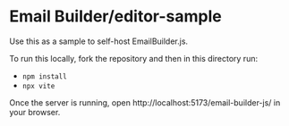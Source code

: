 # Email Builder/editor-sample

Use this as a sample to self-host EmailBuilder.js.

To run this locally, fork the repository and then in this directory run:

- `npm install`
- `npx vite`

Once the server is running, open http://localhost:5173/email-builder-js/ in your browser.
